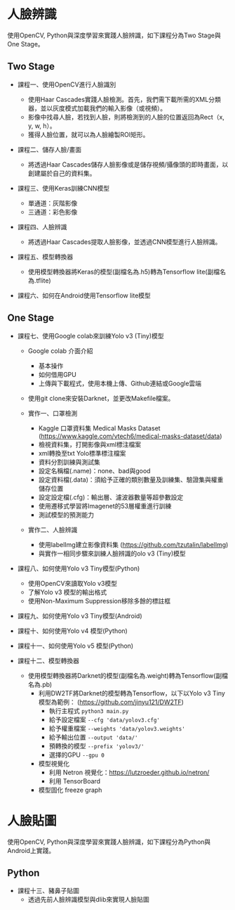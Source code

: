 # 人臉辨識
使用OpenCV, Python與深度學習來實踐人臉辨識，如下課程分為Two Stage與One Stage。

## Two Stage
* 課程一、使用OpenCV進行人臉識別
    * 使用Haar Cascades實踐人臉檢測。首先，我們需下載所需的XML分類器，並以灰度模式加載我們的輸入影像（或視頻）。
    * 影像中找尋人臉，若找到人臉，則將檢測到的人臉的位置返回為Rect（x, y, w, h）。
    * 獲得人臉位置，就可以為人臉繪製ROI矩形。

* 課程二、儲存人臉/畫面
    * 將透過Haar Cascades儲存人臉影像或是儲存視頻/攝像頭的即時畫面，以創建屬於自己的資料集。
    
* 課程三、使用Keras訓練CNN模型
    * 單通道：灰階影像
    * 三通道：彩色影像

* 課程四、人臉辨識
    * 將透過Haar Cascades提取人臉影像，並透過CNN模型進行人臉辨識。
    
* 課程五、模型轉換器
    * 使用模型轉換器將Keras的模型(副檔名為.h5)轉為Tensorflow lite(副檔名為.tflite)

* 課程六、如何在Android使用Tensorflow lite模型

## One Stage
* 課程七、使用Google colab來訓練Yolo v3 (Tiny)模型
   * Google colab 介面介紹
      * 基本操作
      * 如何借用GPU
      * 上傳與下載程式，使用本機上傳、Github連結或Google雲端
         
   * 使用git clone來安裝Darknet，並更改Makefile檔案。
   * 實作一、口罩檢測
      * Kaggle 口罩資料集 Medical Masks Dataset
        (https://www.kaggle.com/vtech6/medical-masks-dataset/data)
      * 檢視資料集，打開影像與xml標注檔案
      * xml轉換至txt Yolo標準標注檔案
      * 資料分割訓練與測試集
      * 設定名稱檔(.name)：none、bad與good
      * 設定資料檔(.data)：須給予正確的類別數量及訓練集、驗證集與權重儲存位置
      * 設定設定檔(.cfg)：輸出層、濾波器數量等超參數設定
      * 使用遷移式學習將Imagenet的53層權重進行訓練
      * 測試模型的預測能力
   * 實作二、人臉辨識
      * 使用labelImg建立影像資料集
        (https://github.com/tzutalin/labelImg)
      * 與實作一相同步驟來訓練人臉辨識的olo v3 (Tiny)模型
      
* 課程八、如何使用Yolo v3 Tiny模型(Python)
   * 使用OpenCV來讀取Yolo v3模型
   * 了解Yolo v3 模型的輸出格式
   * 使用Non-Maximum Suppression移除多餘的標註框

* 課程九、如何使用Yolo v3 Tiny模型(Android)

* 課程十、如何使用Yolo v4 模型(Python)

* 課程十一、如何使用Yolo v5 模型(Python)

* 課程十二、模型轉換器
    * 使用模型轉換器將Darknet的模型(副檔名為.weight)轉為Tensorflow(副檔名為.pb)
      * 利用DW2TF將Darknet的模型轉為Tensorflow，以下以Yolo v3 Tiny模型為範例： 
        (https://github.com/jinyu121/DW2TF)
         * 執行主程式 `python3 main.py`
         * 給予設定檔案 `--cfg 'data/yolov3.cfg'`
         * 給予權重檔案 `--weights 'data/yolov3.weights'`
         * 給予輸出位置 `--output 'data/'` 
         * 預轉換的模型 `--prefix 'yolov3/'`
         * 選擇的GPU `--gpu 0`
      * 模型視覺化
         * 利用 Netron 視覺化：https://lutzroeder.github.io/netron/
         * 利用 TensorBoard
      * 模型固化 freeze graph


# 人臉貼圖
使用OpenCV, Python與深度學習來實踐人臉辨識，如下課程分為Python與Android上實踐。

## Python 
* 課程十三、豬鼻子貼圖
   * 透過先前人臉辨識模型與dlib來實現人臉貼圖

